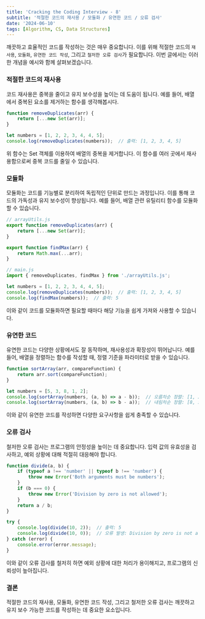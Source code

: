 ```yaml
---
title: 'Cracking the Coding Interview - 8'
subtitle: '적절한 코드의 재사용 / 모듈화 / 유연한 코드 / 오류 검사'
date: '2024-06-10'
tags: [Algorithm, CS, Data Structures]
---
```


깨끗하고 효율적인 코드를 작성하는 것은 매우 중요합니다. 이를 위해 적절한 코드의 `재사용`, `모듈화`, `유연한 코드 작성`, 그리고 `철저한 오류 검사`가 필요합니다. 이번 글에서는 이러한 개념을 예시와 함께 살펴보겠습니다.

### 적절한 코드의 재사용

코드 재사용은 중복을 줄이고 유지 보수성을 높이는 데 도움이 됩니다. 예를 들어, 배열에서 중복된 요소를 제거하는 함수를 생각해봅시다.

```javascript
function removeDuplicates(arr) {
    return [...new Set(arr)];
}

let numbers = [1, 2, 2, 3, 4, 4, 5];
console.log(removeDuplicates(numbers));  // 출력: [1, 2, 3, 4, 5]
```

위 함수는 Set 객체를 이용하여 배열의 중복을 제거합니다. 이 함수를 여러 곳에서 재사용함으로써 중복 코드를 줄일 수 있습니다.

### 모듈화

모듈화는 코드를 기능별로 분리하여 독립적인 단위로 만드는 과정입니다. 이를 통해 코드의 가독성과 유지 보수성이 향상됩니다. 예를 들어, 배열 관련 유틸리티 함수를 모듈화할 수 있습니다.

```javascript
// arrayUtils.js
export function removeDuplicates(arr) {
    return [...new Set(arr)];
}

export function findMax(arr) {
    return Math.max(...arr);
}

// main.js
import { removeDuplicates, findMax } from './arrayUtils.js';

let numbers = [1, 2, 2, 3, 4, 4, 5];
console.log(removeDuplicates(numbers));  // 출력: [1, 2, 3, 4, 5]
console.log(findMax(numbers));  // 출력: 5
```

이와 같이 코드를 모듈화하면 필요할 때마다 해당 기능을 쉽게 가져와 사용할 수 있습니다.

### 유연한 코드

유연한 코드는 다양한 상황에서도 잘 동작하며, 재사용성과 확장성이 뛰어납니다. 예를 들어, 배열을 정렬하는 함수를 작성할 때, 정렬 기준을 파라미터로 받을 수 있습니다.

```javascript
function sortArray(arr, compareFunction) {
    return arr.sort(compareFunction);
}

let numbers = [5, 3, 8, 1, 2];
console.log(sortArray(numbers, (a, b) => a - b));  // 오름차순 정렬: [1, 2, 3, 5, 8]
console.log(sortArray(numbers, (a, b) => b - a));  // 내림차순 정렬: [8, 5, 3, 2, 1]
```

이와 같이 유연한 코드를 작성하면 다양한 요구사항을 쉽게 충족할 수 있습니다.

### 오류 검사

철저한 오류 검사는 프로그램의 안정성을 높이는 데 중요합니다. 입력 값의 유효성을 검사하고, 예외 상황에 대해 적절히 대응해야 합니다.

```javascript
function divide(a, b) {
    if (typeof a !== 'number' || typeof b !== 'number') {
        throw new Error('Both arguments must be numbers');
    }
    if (b === 0) {
        throw new Error('Division by zero is not allowed');
    }
    return a / b;
}

try {
    console.log(divide(10, 2));  // 출력: 5
    console.log(divide(10, 0));  // 오류 발생: Division by zero is not allowed
} catch (error) {
    console.error(error.message);
}
```

이와 같이 오류 검사를 철저히 하면 예외 상황에 대한 처리가 용이해지고, 프로그램의 신뢰성이 높아집니다.

### 결론

적절한 코드의 재사용, 모듈화, 유연한 코드 작성, 그리고 철저한 오류 검사는 깨끗하고 유지 보수 가능한 코드를 작성하는 데 중요한 요소입니다.